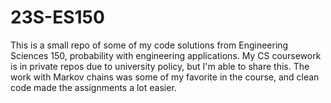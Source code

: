 # 23S-ES150
This is a small repo of some of my code solutions from Engineering Sciences 150, probability with engineering applications. 
My CS coursework is in private repos due to university policy, but I'm able to share this. The work with Markov chains was some of my favorite in the course, and clean code made the assignments a lot easier.
